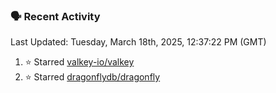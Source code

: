 ### 🗣 Recent Activity

<!--RECENT_ACTIVITY:last_update-->
Last Updated: Tuesday, March 18th, 2025, 12:37:22 PM (GMT)
<!--RECENT_ACTIVITY:last_update_end-->
<!--RECENT_ACTIVITY:start-->
1. ⭐ Starred [valkey-io/valkey](https://github.com/valkey-io/valkey)<br>
2. ⭐ Starred [dragonflydb/dragonfly](https://github.com/dragonflydb/dragonfly)<br>
<!--RECENT_ACTIVITY:end-->
